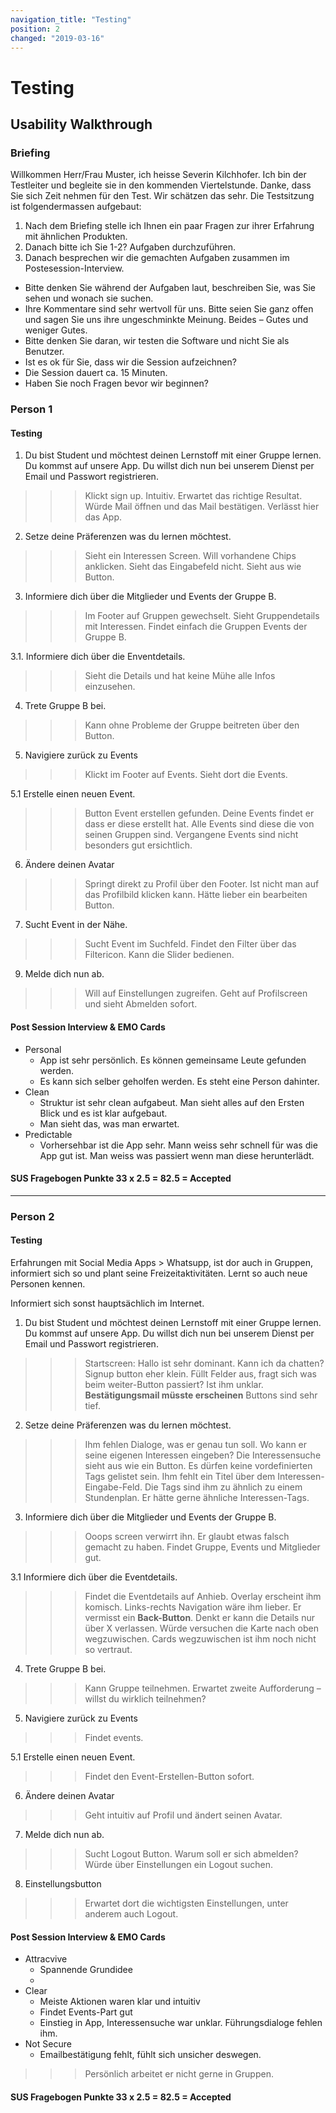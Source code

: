 ```yaml
---
navigation_title: "Testing"
position: 2
changed: "2019-03-16"
---
```


# Testing
## Usability Walkthrough
### Briefing

Willkommen Herr/Frau Muster, ich heisse Severin Kilchhofer. Ich bin der Testleiter und begleite sie in den kommenden Viertelstunde. Danke, dass Sie sich Zeit nehmen für den Test. Wir schätzen das sehr. Die Testsitzung ist folgendermassen aufgebaut:
1. Nach dem Briefing stelle ich Ihnen ein paar Fragen zur ihrer Erfahrung mit ähnlichen Produkten.
2. Danach bitte ich Sie 1-2? Aufgaben durchzuführen.
3. Danach besprechen wir die gemachten Aufgaben zusammen im Postesession-Interview.
* Bitte denken Sie während der Aufgaben laut, beschreiben Sie, was Sie sehen und wonach sie suchen.
* Ihre Kommentare sind sehr wertvoll für uns. Bitte seien Sie ganz offen und sagen Sie uns ihre ungeschminkte Meinung. Beides – Gutes und weniger Gutes.
* Bitte denken Sie daran, wir testen die Software und nicht Sie als Benutzer.
* Ist es ok für Sie, dass wir die Session aufzeichnen?
* Die Session dauert ca. 15 Minuten.
* Haben Sie noch Fragen bevor wir beginnen?

### Person 1
#### Testing

1. Du bist Student und möchtest deinen Lernstoff mit einer Gruppe lernen. Du kommst auf unsere App. Du willst dich nun bei unserem Dienst per Email und Passwort registrieren.
>>>Klickt sign up. Intuitiv. Erwartet das richtige Resultat. Würde Mail öffnen und das Mail bestätigen. Verlässt hier das App. 
 

2. Setze deine Präferenzen was du lernen möchtest.
>>> Sieht ein Interessen Screen. Will vorhandene Chips anklicken. Sieht das Eingabefeld nicht. Sieht aus wie Button. 

3. Informiere dich über die Mitglieder und Events der Gruppe B.
>>> Im Footer auf Gruppen gewechselt. Sieht Gruppendetails mit Interessen. Findet einfach die Gruppen Events der Gruppe B.
    
3.1. Informiere dich über die Enventdetails.
>>> Sieht die Details und hat keine Mühe alle Infos einzusehen.

4. Trete Gruppe B bei.
 >>> Kann ohne Probleme der Gruppe beitreten über den Button.
    
5. Navigiere zurück zu Events
>>> Klickt im Footer auf Events. Sieht dort die Events.
    
5.1 Erstelle einen neuen Event.

>>> Button Event erstellen gefunden. Deine Events findet er dass er diese erstellt hat. Alle Events sind diese die von seinen Gruppen sind. Vergangene Events sind nicht besonders gut ersichtlich.

6. Ändere deinen Avatar
 >>> Springt direkt zu Profil über den Footer. Ist nicht man auf das Profilbild klicken kann. Hätte lieber ein bearbeiten Button.

7. Sucht Event in der Nähe.
>>> Sucht Event im Suchfeld. Findet den Filter über das Filtericon. Kann die Slider bedienen.
 9. Melde dich nun ab.
>>> Will auf Einstellungen zugreifen. Geht auf Profilscreen und sieht Abmelden sofort.

#### Post Session Interview & EMO Cards
* Personal
    * App ist sehr persönlich. Es können gemeinsame Leute gefunden werden.
    * Es kann sich selber geholfen werden. Es steht eine Person dahinter.
* Clean
    * Struktur ist sehr clean aufgabeut. Man sieht alles auf den Ersten Blick und es ist klar aufgebaut.
    + Man sieht das, was man erwartet.
* Predictable
    * Vorhersehbar ist die App sehr. Mann weiss sehr schnell für was die App gut ist. Man weiss was passiert wenn man diese herunterlädt.

#### SUS Fragebogen Punkte 33 x 2.5 = 82.5 = Accepted

---

### Person 2
#### Testing

Erfahrungen mit Social Media Apps > Whatsupp, ist dor auch in Gruppen, informiert sich so und plant seine Freizeitaktivitäten. 
Lernt so auch neue Personen kennen.

Informiert sich sonst hauptsächlich im Internet.




1. Du bist Student und möchtest deinen Lernstoff mit einer Gruppe lernen. Du kommst auf unsere App. Du willst dich nun bei unserem Dienst per Email und Passwort registrieren. 

>>> Startscreen: Hallo ist sehr dominant. Kann ich da chatten? Signup button eher klein.
>>> Füllt Felder aus, fragt sich was beim weiter-Button passiert? Ist ihm unklar. **Bestätigungsmail müsste erscheinen** Buttons sind sehr tief.

2. Setze deine Präferenzen was du lernen möchtest.

>>> Ihm fehlen Dialoge, was er genau tun soll. Wo kann er seine eigenen Interessen eingeben? Die Interessensuche sieht aus wie ein Button. Es dürfen keine vordefinierten Tags gelistet sein. Ihm fehlt ein Titel über dem Interessen-Eingabe-Feld. Die Tags sind ihm zu ähnlich zu einem Stundenplan. Er hätte gerne ähnliche Interessen-Tags.
    
3. Informiere dich über die Mitglieder und Events der Gruppe B.

>>> Ooops screen verwirrt ihn. Er glaubt etwas falsch gemacht zu haben. Findet Gruppe, Events und Mitglieder gut.

3.1 Informiere dich über die Eventdetails.

>>> Findet die Eventdetails auf Anhieb. Overlay erscheint ihm komisch. Links-rechts Navigation wäre ihm lieber. Er vermisst ein **Back-Button**. Denkt er kann die Details nur über X verlassen. Würde versuchen die Karte nach oben wegzuwischen. Cards wegzuwischen ist ihm noch nicht so vertraut.

4. Trete Gruppe B bei.

>>> Kann Gruppe teilnehmen. Erwartet zweite Aufforderung – willst du wirklich teilnehmen?


5. Navigiere zurück zu Events
>>> Findet events.

5.1 Erstelle einen neuen Event.
>>> Findet den Event-Erstellen-Button sofort.


6. Ändere deinen Avatar
>>> Geht intuitiv auf Profil und ändert seinen Avatar.

7. Melde dich nun ab.
>>> Sucht Logout Button. Warum soll er sich abmelden? Würde über Einstellungen ein Logout suchen.
8. Einstellungsbutton
>>> Erwartet dort die wichtigsten Einstellungen, unter anderem auch Logout.
#### Post Session Interview & EMO Cards
* Attracvive
    * Spannende Grundidee
    * 
* Clear
    * Meiste Aktionen waren klar und intuitiv
    + Findet Events-Part gut
    - Einstieg in App, Interessensuche war unklar. Führungsdialoge fehlen ihm. 
* Not Secure
    * Emailbestätigung fehlt, fühlt sich unsicher deswegen.

>>> Persönlich arbeitet er nicht gerne in Gruppen.
#### SUS Fragebogen Punkte 33 x 2.5 = 82.5 = Accepted



